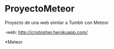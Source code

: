 # ProyectoMeteor

Proyecto de una web similar a Tumblr con Meteor

-web: http://cristopher.herokuapp.com/

*Meteor

